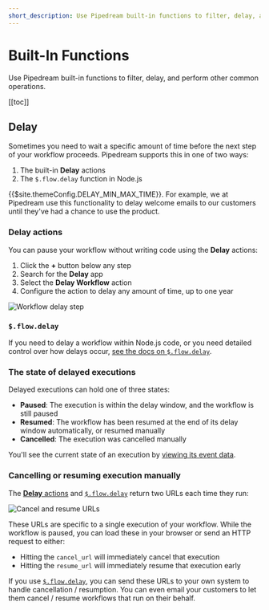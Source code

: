 ```yaml
---
short_description: Use Pipedream built-in functions to filter, delay, and perform other common operations.
---
```


# Built-In Functions

Use Pipedream built-in functions to filter, delay, and perform other common operations.

[[toc]]

## Delay

Sometimes you need to wait a specific amount of time before the next step of your workflow proceeds. Pipedream supports this in one of two ways:

1. The built-in **Delay** actions
2. The `$.flow.delay` function in Node.js

{{$site.themeConfig.DELAY_MIN_MAX_TIME}}. For example, we at Pipedream use this functionality to delay welcome emails to our customers until they've had a chance to use the product.

### Delay actions

You can pause your workflow without writing code using the **Delay** actions:

1. Click the **+** button below any step
2. Search for the **Delay** app
3. Select the **Delay Workflow** action
4. Configure the action to delay any amount of time, up to one year

![Workflow delay step](https://res.cloudinary.com/pipedreamin/image/upload/v1651551140/docs/Screen_Shot_2022-05-02_at_8.26.46_PM_hfhil5.png)

### `$.flow.delay`

If you need to delay a workflow within Node.js code, or you need detailed control over how delays occur, [see the docs on `$.flow.delay`](/code/nodejs/delay/).

### The state of delayed executions

Delayed executions can hold one of three states:

- **Paused**: The execution is within the delay window, and the workflow is still paused
- **Resumed**: The workflow has been resumed at the end of its delay window automatically, or resumed manually
- **Cancelled**: The execution was cancelled manually

You'll see the current state of an execution by [viewing its event data](/workflows/events/inspect/).

### Cancelling or resuming execution manually

The [**Delay** actions](#delay-actions) and [`$.flow.delay`](/code/nodejs/delay/) return two URLs each time they run:

![Cancel and resume URLs](https://res.cloudinary.com/pipedreamin/image/upload/v1651551860/docs/Screen_Shot_2022-05-02_at_9.16.11_PM_ahw7tu.png)

These URLs are specific to a single execution of your workflow. While the workflow is paused, you can load these in your browser or send an HTTP request to either:

- Hitting the `cancel_url` will immediately cancel that execution
- Hitting the `resume_url` will immediately resume that execution early

If you use [`$.flow.delay`](/code/nodejs/delay/), you can send these URLs to your own system to handle cancellation / resumption. You can even email your customers to let them cancel / resume workflows that run on their behalf.